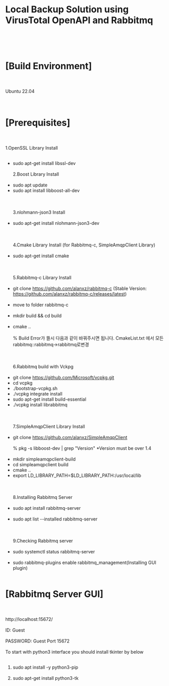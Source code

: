 # Local Backup Solution using VirusTotal OpenAPI and Rabbitmq
<br/><br/><br/>
# [Build Environment]
<br/><br/>
Ubuntu 22.04
<br/><br/><br/>
# [Prerequisites]
<br/><br/>
1.OpenSSL Library Install
<br/><br/>
* sudo apt-get install libssl-dev 
<br/><br/>
2.Boost Library Install
<br/><br/>
* sudo apt update
* sudo apt install libboost-all-dev
<br/><br/>
<br/><br/>
3.nlohmann-json3 Install
<br/><br/>
* sudo apt-get install nlohmann-json3-dev
<br/><br/>
<br/><br/>
4.Cmake Library Install (for Rabbitmq-c, SimpleAmqpClient Library)
<br/><br/>
* sudo apt-get install cmake
<br/><br/>
<br/><br/>
5.Rabbitmq-c Library Install
<br/><br/>
* git clone https://github.com/alanxz/rabbitmq-c (Stable Version: https://github.com/alanxz/rabbitmq-c/releases/latest)
<br/><br/>
* move to folder rabbitmq-c
<br/><br/>
* mkdir build && cd build
<br/><br/>
* cmake ..
<br/><br/>
% Build Error가 뜰시 다음과 같이 바꿔주시면 됩니다. CmakeList.txt 에서 모든 rabbitmq::rabbitmq->rabbitmq로변경
<br/><br/>
<br/><br/>
6.Rabbitmq build with Vckpg
<br/><br/>
* git clone https://github.com/Microsoft/vcpkg.git
* cd vcpkg
* ./bootstrap-vcpkg.sh
* ./vcpkg integrate install
* sudo apt-get install build-essential
* ./vcpkg install librabbitmq
<br/><br/>
<br/><br/>
7.SimpleAmqpClient Library Install
<br/><br/>
* git clone https://github.com/alanxz/SimpleAmqpClient
<br/><br/>
% pkg -s libboost-dev | grep "Version" *Version must be over 1.4
<br/><br/>
* mkdir simpleamqpclient-build
* cd simpleamqpclient build
* cmake ..
* export LD_LIBRARY_PATH=$LD_LIBRARY_PATH:/usr/local/lib
<br/><br/>
<br/><br/>
8.Installing Rabbitmq Server
<br/><br/>
* sudo apt install rabbitmq-server
<br/><br/>
* sudo apt list --installed rabbitmq-server
<br/><br/>
<br/><br/>
9.Checking Rabbitmq server
<br/><br/>
* sudo systemctl status rabbitmq-server
<br/><br/>
* sudo rabbitmq-plugins enable rabbitmq_management(Installing GUI plugin)
<br/><br/>
# [Rabbitmq Server GUI] 
<br/><br/>
http://localhost:15672/ 
<br/><br/>
ID: Guest 
<br/><br/>
PASSWORD: Guest Port 15672
<br/><br/>
To start with python3 interface you should install tkinter by below 
<br/><br/>
1. sudo apt install -y python3-pip
<br/><br/>   
2. sudo apt-get install python3-tk
<br/><br/>
